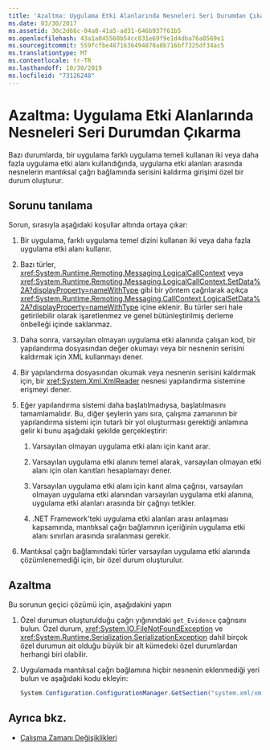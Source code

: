 ```yaml
---
title: 'Azaltma: Uygulama Etki Alanlarında Nesneleri Seri Durumdan Çıkarma'
ms.date: 03/30/2017
ms.assetid: 30c2d66c-04a8-41a5-ad31-646b937f61b5
ms.openlocfilehash: 43a1a045560b54cc831e69f9e1d4dba76a8569e1
ms.sourcegitcommit: 559fcfbe4871636494870a8b716bf7325df34ac5
ms.translationtype: MT
ms.contentlocale: tr-TR
ms.lasthandoff: 10/30/2019
ms.locfileid: "73126248"
---
```

# <a name="mitigation-deserialization-of-objects-across-app-domains"></a>Azaltma: Uygulama Etki Alanlarında Nesneleri Seri Durumdan Çıkarma
Bazı durumlarda, bir uygulama farklı uygulama temeli kullanan iki veya daha fazla uygulama etki alanı kullandığında, uygulama etki alanları arasında nesnelerin mantıksal çağrı bağlamında serisini kaldırma girişimi özel bir durum oluşturur.  
  
## <a name="diagnosing-the-issue"></a>Sorunu tanılama  
 Sorun, sırasıyla aşağıdaki koşullar altında ortaya çıkar:  
  
1. Bir uygulama, farklı uygulama temel dizini kullanan iki veya daha fazla uygulama etki alanı kullanır.  
  
2. Bazı türler, <xref:System.Runtime.Remoting.Messaging.LogicalCallContext> veya <xref:System.Runtime.Remoting.Messaging.LogicalCallContext.SetData%2A?displayProperty=nameWithType> gibi bir yöntem çağrılarak açıkça <xref:System.Runtime.Remoting.Messaging.CallContext.LogicalSetData%2A?displayProperty=nameWithType> içine eklenir. Bu türler seri hale getirilebilir olarak işaretlenmez ve genel bütünleştirilmiş derleme önbelleği içinde saklanmaz.  
  
3. Daha sonra, varsayılan olmayan uygulama etki alanında çalışan kod, bir yapılandırma dosyasından değer okumayı veya bir nesnenin serisini kaldırmak için XML kullanmayı dener.  
  
4. Bir yapılandırma dosyasından okumak veya nesnenin serisini kaldırmak için, bir <xref:System.Xml.XmlReader> nesnesi yapılandırma sistemine erişmeyi dener.  
  
5. Eğer yapılandırma sistemi daha başlatılmadıysa, başlatılmasını tamamlamalıdır. Bu, diğer şeylerin yanı sıra, çalışma zamanının bir yapılandırma sistemi için tutarlı bir yol oluşturması gerektiği anlamına gelir ki bunu aşağıdaki şekilde gerçekleştirir:  
  
    1. Varsayılan olmayan uygulama etki alanı için kanıt arar.  
  
    2. Varsayılan uygulama etki alanını temel alarak, varsayılan olmayan etki alanı için olan kanıtları hesaplamayı dener.  
  
    3. Varsayılan uygulama etki alanı için kanıt alma çağrısı, varsayılan olmayan uygulama etki alanından varsayılan uygulama etki alanına, uygulama etki alanları arasında bir çağrıyı tetikler.  
  
    4. .NET Framework'teki uygulama etki alanları arası anlaşması kapsamında, mantıksal çağrı bağlamının içeriğinin uygulama etki alanı sınırları arasında sıralanması gerekir.  
  
6. Mantıksal çağrı bağlamındaki türler varsayılan uygulama etki alanında çözümlenemediği için, bir özel durum oluşturulur.  
  
## <a name="mitigation"></a>Azaltma  
 Bu sorunun geçici çözümü için, aşağıdakini yapın  
  
1. Özel durumun oluşturulduğu çağrı yığınındaki `get_Evidence` çağrısını bulun. Özel durum, <xref:System.IO.FileNotFoundException> ve <xref:System.Runtime.Serialization.SerializationException> dahil birçok özel durumun ait olduğu büyük bir alt kümedeki özel durumlardan herhangi biri olabilir.  
  
2. Uygulamada mantıksal çağrı bağlamına hiçbir nesnenin eklenmediği yeri bulun ve aşağıdaki kodu ekleyin:  
  
    ```csharp
    System.Configuration.ConfigurationManager.GetSection("system.xml/xmlReader");  
    ```
  
## <a name="see-also"></a>Ayrıca bkz.

- [Çalışma Zamanı Değişiklikleri](runtime-changes-in-the-net-framework-4-5-1.md)
